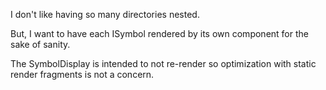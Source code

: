 I don't like having so many directories nested.

But, I want to have each ISymbol rendered by its own
component for the sake of sanity.

The SymbolDisplay is intended to not re-render
so optimization with static render fragments is not a concern.
